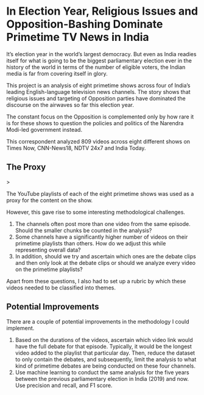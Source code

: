 <h1>In Election Year, Religious Issues and Opposition-Bashing Dominate Primetime TV News in India</h1>

It’s election year in the world’s largest democracy. But even as India readies itself for what is going to be the biggest parliamentary election ever in the history of the world in terms of the number of eligible voters, the Indian media is far from covering itself in glory.

This project is an analysis of eight primetime shows across four of India’s leading English-language television news channels. The story shows that religious issues and targeting of Opposition parties have dominated the discourse on the airwaves so far this election year. 

The constant focus on the Opposition is complemented only by how rare it is for these shows to question the policies and politics of the Narendra Modi-led government instead.

This correspondent analyzed 809 videos across eight different shows on Times Now, CNN-News18, NDTV 24x7 and India Today.

<h2>The Proxy</h2>>

The YouTube playlists of each of the eight primetime shows was used as a proxy for the content on the show. 

However, this gave rise to some interesting methodological challenges.

1. The channels often post more than one video from the same episode. Should the smaller chunks be counted in the analysis?
2. Some channels have a significantly higher number of videos on their primetime playlists than others. How do we adjust this while representing overall data?
3. In addition, should we try and ascertain which ones are the debate clips and then only look at the debate clips or should we analyze every video on the primetime playlists?

Apart from these questions, I also had to set up a rubric by which these videos needed to be classified into themes.

<h2>Potential Improvements</h2>

There are a couple of potential improvements in the methodology I could implement.

1. Based on the durations of the videos, ascertain which video link would have the full debate for that episode. Typically, it would be the longest video added to the playlist that particular day. Then, reduce the dataset to only contain the debates, and subsequently, limit the analysis to what kind of primetime debates are being conducted on these four channels.
2. Use machine learning to conduct the same analysis for the five years between the previous parliamentary election in India (2019) and now. Use precision and recall, and F1 score.
